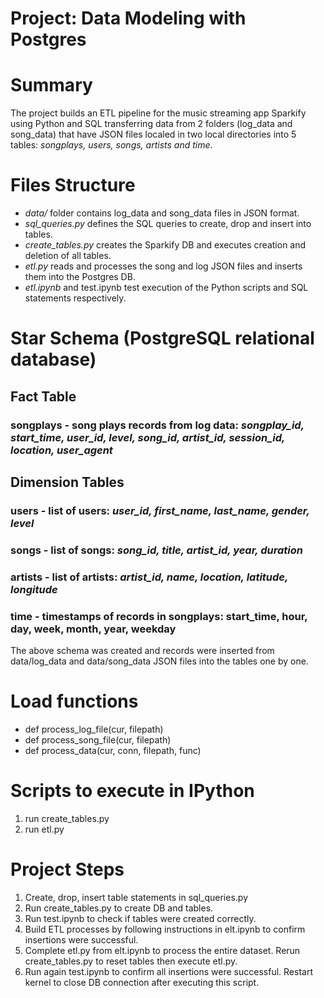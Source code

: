 # Project: Data Modeling with Postgres

# Summary

The project builds an ETL pipeline for the music streaming app Sparkify using Python and SQL transferring data from 2 folders (log_data and song_data) that have JSON files localed in two local directories into 5 tables: *songplays, users, songs, artists and time*.

# Files Structure

- *data/* folder contains log_data and song_data files in JSON format.
- *sql_queries.py* defines the SQL queries to create, drop and insert into tables.
- *create_tables.py* creates the Sparkify DB and executes creation and deletion of all tables.
- *etl.py* reads and processes the song and log JSON files and inserts them into the Postgres DB.
- *etl.ipynb* and test.ipynb test execution of the Python scripts and SQL statements respectively.

# Star Schema (PostgreSQL relational database)

## Fact Table
### songplays - song plays records from log data: *songplay_id, start_time, user_id, level, song_id, artist_id, session_id, location, user_agent*

## Dimension Tables
### users - list of users: *user_id, first_name, last_name, gender, level*
### songs - list of songs: *song_id, title, artist_id, year, duration*
### artists - list of artists: *artist_id, name, location, latitude, longitude*
### time - timestamps of records in songplays:  start_time, hour, day, week, month, year, weekday

The above schema was created and records were inserted from data/log_data and data/song_data JSON files into the tables one by one.

# Load functions

- def process_log_file(cur, filepath)
- def process_song_file(cur, filepath)
- def process_data(cur, conn, filepath, func)

# Scripts to execute in IPython

1. run create_tables.py
2. run etl.py

# Project Steps

1. Create, drop, insert table statements in sql_queries.py
2. Run create_tables.py to create DB and tables.
3. Run test.ipynb to check if tables were created correctly. 
4. Build ETL processes by following instructions in elt.ipynb to confirm insertions were successful. 
5. Complete etl.py from elt.ipynb to process the entire dataset. Rerun create_tables.py to reset tables then execute etl.py.
6. Run again test.ipynb to confirm all insertions were successful. Restart kernel to close DB connection after executing this script.
